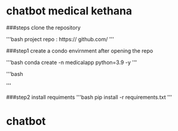# chatbot medical kethana

###steps
clone the repository

'''bash
project repo : https:// github.com/
'''

###step1 create a condo envirnment after opening the repo

'''bash
conda create -n medicalapp python=3.9 -y
'''

'''bash




'''

###step2 install requiments
'''bash
pip install -r requirements.txt
'''
# chatbot

